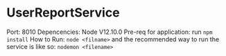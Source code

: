 # UserReportService
Port: 8010
Depencencies: Node V12.10.0
Pre-req for application: run `npm install`
How to Run: `node <filname>` and the recommended way to run the service is like so: `nodemon <filename>`
